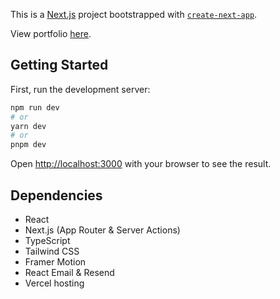This is a [Next.js](https://nextjs.org/) project bootstrapped with [`create-next-app`](https://github.com/vercel/next.js/tree/canary/packages/create-next-app).

View portfolio [here](https://carter-dev.vercel.app).

## Getting Started

First, run the development server:

```bash
npm run dev
# or
yarn dev
# or
pnpm dev
```

Open [http://localhost:3000](http://localhost:3000) with your browser to see the result.

## Dependencies

- React
- Next.js (App Router & Server Actions)
- TypeScript
- Tailwind CSS 
- Framer Motion 
- React Email & Resend 
- Vercel hosting

